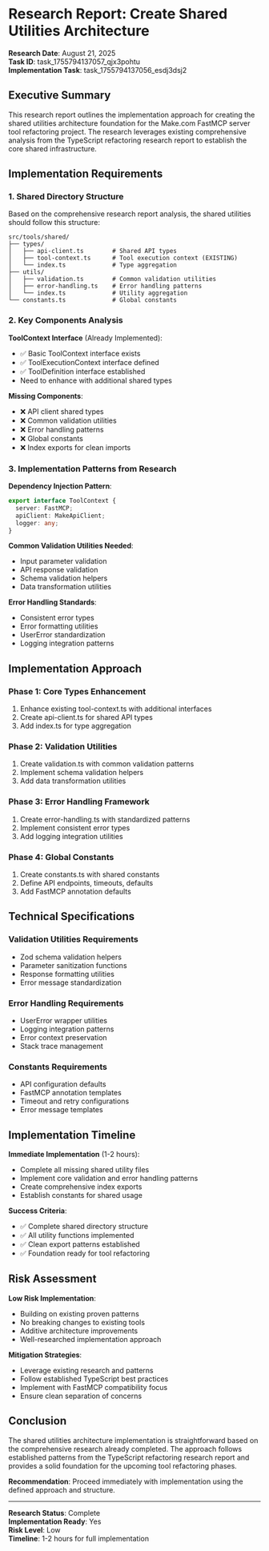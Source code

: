 # Research Report: Create Shared Utilities Architecture

**Research Date**: August 21, 2025  
**Task ID**: task_1755794137057_qjx3pohtu  
**Implementation Task**: task_1755794137056_esdj3dsj2  

## Executive Summary

This research report outlines the implementation approach for creating the shared utilities architecture foundation for the Make.com FastMCP server tool refactoring project. The research leverages existing comprehensive analysis from the TypeScript refactoring research report to establish the core shared infrastructure.

## Implementation Requirements

### 1. Shared Directory Structure

Based on the comprehensive research report analysis, the shared utilities should follow this structure:

```
src/tools/shared/
├── types/
│   ├── api-client.ts        # Shared API types
│   ├── tool-context.ts      # Tool execution context (EXISTING)
│   └── index.ts             # Type aggregation
├── utils/
│   ├── validation.ts        # Common validation utilities
│   ├── error-handling.ts    # Error handling patterns
│   └── index.ts             # Utility aggregation
└── constants.ts             # Global constants
```

### 2. Key Components Analysis

**ToolContext Interface** (Already Implemented):
- ✅ Basic ToolContext interface exists
- ✅ ToolExecutionContext interface defined
- ✅ ToolDefinition interface established
- Need to enhance with additional shared types

**Missing Components**:
- ❌ API client shared types
- ❌ Common validation utilities
- ❌ Error handling patterns
- ❌ Global constants
- ❌ Index exports for clean imports

### 3. Implementation Patterns from Research

**Dependency Injection Pattern**:
```typescript
export interface ToolContext {
  server: FastMCP;
  apiClient: MakeApiClient;
  logger: any;
}
```

**Common Validation Utilities Needed**:
- Input parameter validation
- API response validation
- Schema validation helpers
- Data transformation utilities

**Error Handling Standards**:
- Consistent error types
- Error formatting utilities
- UserError standardization
- Logging integration patterns

## Implementation Approach

### Phase 1: Core Types Enhancement
1. Enhance existing tool-context.ts with additional interfaces
2. Create api-client.ts for shared API types
3. Add index.ts for type aggregation

### Phase 2: Validation Utilities
1. Create validation.ts with common validation patterns
2. Implement schema validation helpers
3. Add data transformation utilities

### Phase 3: Error Handling Framework
1. Create error-handling.ts with standardized patterns
2. Implement consistent error types
3. Add logging integration utilities

### Phase 4: Global Constants
1. Create constants.ts with shared constants
2. Define API endpoints, timeouts, defaults
3. Add FastMCP annotation defaults

## Technical Specifications

### Validation Utilities Requirements
- Zod schema validation helpers
- Parameter sanitization functions
- Response formatting utilities
- Error message standardization

### Error Handling Requirements
- UserError wrapper utilities
- Logging integration patterns
- Error context preservation
- Stack trace management

### Constants Requirements
- API configuration defaults
- FastMCP annotation templates
- Timeout and retry configurations
- Error message templates

## Implementation Timeline

**Immediate Implementation** (1-2 hours):
- Complete all missing shared utility files
- Implement core validation and error handling patterns
- Create comprehensive index exports
- Establish constants for shared usage

**Success Criteria**:
- ✅ Complete shared directory structure
- ✅ All utility functions implemented
- ✅ Clean export patterns established
- ✅ Foundation ready for tool refactoring

## Risk Assessment

**Low Risk Implementation**:
- Building on existing proven patterns
- No breaking changes to existing tools
- Additive architecture improvements
- Well-researched implementation approach

**Mitigation Strategies**:
- Leverage existing research and patterns
- Follow established TypeScript best practices
- Implement with FastMCP compatibility focus
- Ensure clean separation of concerns

## Conclusion

The shared utilities architecture implementation is straightforward based on the comprehensive research already completed. The approach follows established patterns from the TypeScript refactoring research report and provides a solid foundation for the upcoming tool refactoring phases.

**Recommendation**: Proceed immediately with implementation using the defined approach and structure.

---

**Research Status**: Complete  
**Implementation Ready**: Yes  
**Risk Level**: Low  
**Timeline**: 1-2 hours for full implementation